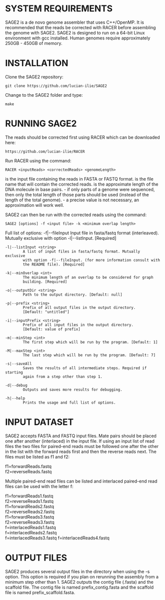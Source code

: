 SYSTEM REQUIREMENTS
=============================================================================
SAGE2 is a de novo genome assembler that uses C++/OpenMP.  It is recommended 
that the reads be corrected with RACER before assembling the genome with SAGE2.
SAGE2 is designed to run on a 64-bit Linux environment with gcc installed. 
Human genomes require approximately 250GB - 450GB of memory.

INSTALLATION
=============================================================================

Clone the SAGE2 repository:

	git clone https://github.com/lucian-ilie/SAGE2

Change to the SAGE2 folder and type:

	make

RUNNING SAGE2
=============================================================================
The reads should be corrected first using RACER which can be downloaded here:

	https://github.com/lucian-ilie/RACER

Run RACER using the command:

	RACER <inputReads> <correctedReads> <genomeLength>

<inputReads> is the input file containing the reads in FASTA or FASTQ format.
<correctedReads> is the file name that will contain the corrected reads.
<genomeLength> is the approximate length of the DNA molecule in base pairs.
	- if only parts of a genome were sequenced, then only the total length of 
	  those parts should be used (instead of the length of the total genome).
	- a precise value is not necessary, an approximation will work well.

SAGE2 can then be run with the corrected reads using the command:

	SAGE2 [options] -f <input file> -k <minimum overlap length>

Full list of options:
	-f|--fileInput <string>
			Input file in fasta/fastq format (interleaved). Mutually
			exclusive with option -l|--listInput. [Required]

	-l|--listInput <string>
			A list of input files in fasta/fastq format. Mutually exclusive
			with option -f|--fileInput. (for more information consult with
			the README file). [Required]

	-k|--minOverlap <int>
			The minimum length of an overlap to be considered for graph
			building. [Required]

	-o|--outputDir <string>
			Path to the output directory. [Default: null]

	-p|--prefix <string>
			Prefix of all output files in the output directory.
			[Default: "untitled"]

	-i|--inputPrefix <string>
			Prefix of all input files in the output directory.
			[Default: value of prefix]

	-m|--minStep <int>
			The first step which will be run by the program. [Default: 1]

	-M|--maxStep <int>
			The last step which will be run by the program. [Default: 7]

	-s|--saveAll
			Saves the results of all intermediate steps. Required if starting
			again from a step other than step 1.

	-d|--debug
			Outputs and saves more results for debugging.

	-h|--help
			Prints the usage and full list of options.


INPUT DATASET
=============================================================================
SAGE2 accepts FASTA and FASTQ input files. Mate pairs should be placed one 
after another (interlaced) in the input file.  If using an input list of read
files the two files for paired-end reads must be followed one after the other
in the list with the forward reads first and then the reverse reads next.  The
files must be listed as f1 and f2:

f1=forwardReads.fastq  
f2=reverseReads.fastq  

Multiple paired-end read files can be listed and interlaced paired-end read 
files can be used with the letter f:

f1=forwardReads1.fastq  
f2=reverseReads1.fastq  
f1=forwardReads2.fastq  
f2=reverseReads2.fastq  
f1=forwardReads3.fastq  
f2=reverseReads3.fastq  
f=interlacedReads1.fastq  
f=interlacedReads2.fastq  
f=interlacedReads3.fastq
f=interlacedReads4.fastq

OUTPUT FILES
=============================================================================
SAGE2 produces several output files in the directory when using the -s option.
This option is required if you plan on rerunning the assembly from a minimum
step other than 1. SAGE2 outputs the contig file (.fasta) and the scaffold
file.  The contig file is named prefix_contig.fasta and the scaffold file is
named prefix_scaffold.fasta.
